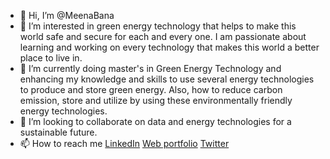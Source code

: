 - 👋 Hi, I’m @MeenaBana
- 👀 I’m interested in green energy technology that helps to make this world safe and secure for each and every one. I am passionate about learning and working on every technology that makes this world a better place to live in.
- 🌱 I’m currently doing master's in Green Energy Technology and enhancing my knowledge and skills to use several energy technologies to produce and store green energy. Also, how to reduce carbon emission, store and utilize by using these environmentally friendly energy technologies. 
- 💞️ I’m looking to collaborate on data and energy technologies for a sustainable future. 
- 📫 How to reach me [LinkedIn](https://www.linkedin.com/in/meenabana/) [Web portfolio](https://meenabana.netlify.app/) [Twitter](https://twitter.com/MeenaBana_IN)

<!---
MeenaBana/MeenaBana is a ✨ special ✨ repository because its `README.md` (this file) appears on your GitHub profile.
You can click the Preview link to take a look at your changes.
--->
